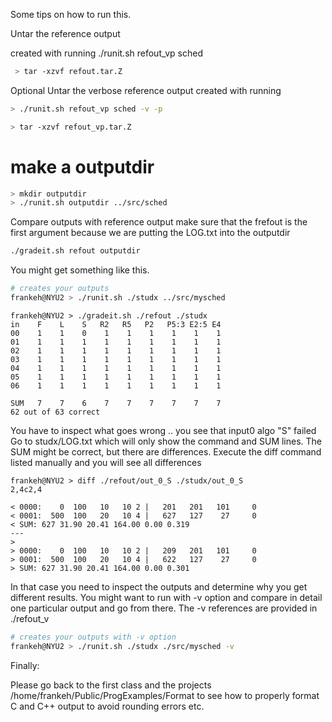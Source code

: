 Some tips on how to run this.

Untar the reference output

created with running ./runit.sh refout_vp sched

```bash
 > tar -xzvf refout.tar.Z
 ```

Optional Untar the verbose reference output
created with running 

```bash
> ./runit.sh refout_vp sched -v -p
```

```bash
> tar -xzvf refout_vp.tar.Z
```

# make a outputdir

```bash
> mkdir outputdir
> ./runit.sh outputdir ../src/sched
```

Compare outputs with reference output make sure that the frefout is the first argument because we are putting the LOG.txt into the outputdir

```bash
./gradeit.sh refout outputdir
```

You might get something like this.

```bash
# creates your outputs
frankeh@NYU2 > ./runit.sh ./studx ../src/mysched     
```

```
frankeh@NYU2 > ./gradeit.sh ./refout ./studx
in    F    L    S   R2   R5   P2   P5:3 E2:5 E4
00    1    1    0    1    1    1    1    1    1
01    1    1    1    1    1    1    1    1    1
02    1    1    1    1    1    1    1    1    1
03    1    1    1    1    1    1    1    1    1
04    1    1    1    1    1    1    1    1    1
05    1    1    1    1    1    1    1    1    1
06    1    1    1    1    1    1    1    1    1

SUM   7    7    6    7    7    7    7    7    7
62 out of 63 correct
```

You have to inspect what goes wrong .. you see that input0 algo "S" failed
Go to studx/LOG.txt which will only show the command and SUM lines.
The SUM might be correct, but there are differences. Execute the diff command
listed manually and you will see all differences

```
frankeh@NYU2 > diff ./refout/out_0_S ./studx/out_0_S
2,4c2,4

< 0000:    0  100   10   10 2 |   201   201   101     0
< 0001:  500  100   20   10 4 |   627   127    27     0
< SUM: 627 31.90 20.41 164.00 0.00 0.319
---
>
> 0000:    0  100   10   10 2 |   209   201   101     0
> 0001:  500  100   20   10 4 |   622   127    27     0
> SUM: 627 31.90 20.41 164.00 0.00 0.301
```
In that case you need to inspect the outputs and determine why you get
different results.
You might want to run with -v option and compare in detail one particular
output and go from there. The -v references are provided in ./refout_v

```bash
# creates your outputs with -v option
frankeh@NYU2 > ./runit.sh ./studx ./src/mysched -v  
```

Finally:

Please go back to the first class and the projects /home/frankeh/Public/ProgExamples/Format
to see how to properly format C and C++ output to avoid rounding errors etc.
